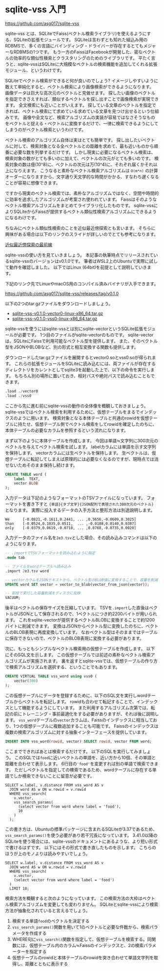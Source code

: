 # sqlite-vss 入門

<https://github.com/asg017/sqlite-vss>

sqlite-vss とは、SQLiteでFaiss(ベクトル検索ライブラリ)を使えるようにする、SQLiteの拡張モジュールです。
SQLiteは言わずとも知れた組込み用のRDBMSで、多くの言語にバインディング・ドライバーが存在するとてもメジャーなRDBMSの1つです。
もう一方のFaissはFacebookが開発した、密なベクトルの効率的な類似性検索とクラスタリングのためのライブラリです。
平たく言うと、sqlite-vssはSQLiteに大規模なベクトルの検索機能を追加してくれる拡張モジュール、というわけです。

SQLiteでベクトル検索ができると何が良いのでしょう?
イメージしやすいように敢えて単純化すると、ベクトル検索により画像検索ができるようになります。
画像データは巨大な高次元のベクトルと見做せます。
探したい画像のベクトルを指定できさえすれば、類似するベクトルを探し出すことで画像検索が実現できます。
全文検索にも近いことがいえます。
探している文章のベクトルを指定できれば、ベクトル検索にて求めている求めている文章を見つけ出せるという仕組みです。
画像や全文など、検索アルゴリズムの実装が容易ではなさそうなものをベクトルと捉える・ベクトルに変換するだけで、一律に検索できるようにしてしまうのがベクトル検索というわけです。

ベクトル検索のアルゴリズム自体は実はとても簡単です。
探し出したいベクトルに対して、検索対象となる全ベクトルとの距離を求めて、最も近いものから順番に必要な数を列挙するだけです。
しかし現実に必要になるベクトル検索は、検索対象の数がとても多いのに加えて、ベクトルの次元がとても多いのです。
検索対象の数は億(10^8)に、ベクトルの次元は万(10^4)に、それぞれ届くかそれ以上になりえます。
こうなると素朴なベクトル検索アルゴリズムは `O(m*n)` の計算オーダーになりますから、文字通り天文学的な時間がかかる、すなわち遅くなることが容易に想像できます。

ですから現実のベクトル検索では、素朴なアルゴリズムではなく、空間や時間的に効率を追求したアルゴリズムが考案され使われています。
Faissはそのようなベクトル検索アルゴリズムをまとめてライブラリ化したものです。
sqlite-vssによりSQLiteからFaissが提供するベクトル類似性検索アルゴリズムにできるようになるわけです。

ちなみにベクトル類似性検索のことを近似最近傍探索とも言います。
そちらに興味がある場合は以下のリンクのスライドが詳しいのでとても参考になります。

[近似最近傍探索の最前線](https://speakerdeck.com/matsui_528/jin-si-zui-jin-bang-tan-suo-falsezui-qian-xian)

sqlite-vssの使い方を見ていきましょう。
本記事の執筆時点でリリースされているsqlite-vssのバージョンはv0.1.0です。
筆者はWSL2上のUbuntuで実際に試して動作を確認しました。
以下ではLinux (64bit)を前提として説明していきます。

下記のリンク先でLinuxやmacOS用のコンパイル済みバイナリが入手できます。

<https://github.com/asg017/sqlite-vss/releases/tag/v0.1.0>

以下の2つのtar.gzファイルをダウンロードしましょう。

* [sqlite-vss-v0.1.0-vector0-linux-x86\_64.tar.gz](https://github.com/asg017/sqlite-vss/releases/download/v0.1.0/sqlite-vss-v0.1.0-vector0-linux-x86_64.tar.gz)
* [sqlite-vss-v0.1.0-vss0-linux-x86\_64.tar.gz](https://github.com/asg017/sqlite-vss/releases/download/v0.1.0/sqlite-vss-v0.1.0-vss0-linux-x86_64.tar.gz)

sqlite-vssを使うにはsqlite-vssとは別にsqlite-vectorというSQLite拡張モジュールが必要です。
1つ目のファイルがsqlite-vectorのものです。
sqlite-vectorは、SQLiteにFaissで利用可能なベクトル型を提供します。
また、そのベクトル型をJSONやBLOBなど、別の形式と相互変換する関数も提供します。

ダウンロードしたtar.gzファイルを展開するとvector0.soとvss0.soが得られます。
これらの拡張モジュールをSQLiteに読み込むには、両ファイルが存在するディレクトリをカレントとしてsqlite3を起動した上で、以下の命令を実行します。
もちろん別の場所に置いておき、相対パスや絶対パスで読み込むこともできます。

```sql
.load ./vector0
.load ./vss0
```

ここから先に進む前にsqlite-vssの動作の全体像を概観しておきましょう。
sqlite-vssではベクトル検索を利用するために、仮想テーブルをまるでインデックスのように用います。
検索対象となる本体テーブルと共通のrowidを仮想テーブルに持たせ、仮想テーブル側でベクトル検索をしてrowidを確定したのちに、本体テーブルの必要なカラムを参照するという流れになります。

まず以下のように本体テーブルを作成します。
今回は単語≒文字列に300次元のベクトルを与えてベクトル検索を試します。
labelカラムには単語を示す文字列を保持します。
vectorカラムには生ベクトルを保持します。
生ベクトルは、仮想テーブルに転記してしまえば原理的には必要なくなるのですが、現時点では消せないためそのまま保持し続けます。

```sql
CREATE TABLE word (
    label  TEXT,
    vector BLOB
);
```

入力データは下記のようなフォーマットのTSVファイルになっています。
フォーマットを書き下すと `{単語}{タブ文字}{JSON配列で表現された300次元のベクトル}` となります。
実際に投入するデータの入手方法と整形方法は別途説明します。

```
We      [-0.0821,-0.1611,0.2441, ... ,0.5656,-0.0609,0.3025]
than    [-0.0524,0.1035,0.0511,  ... ,-0.0188,0.0140,0.0387]
only    [-0.0379,0.0619,-0.0718, ... ,0.0768,-0.0735,0.0020]
```

入力データのファイル名を`2e3.tsv`とした場合、その読み込みコマンドは以下のようになります。

```sql
-- .importでTSVフォーマットを読み込むように指定
.mode tab

-- ファイルをwordテーブルへ読み込み
.import 2e3.tsv word

-- vectorカラムをJSONテキストから、ベクトル型のBLOB値に変換することで、容量を削減
UPDATE word SET vector = vector_to_blob(vector_from_json(vector));

-- 前段で実行した容量削減をディスクに反映
VACUUM;
```

後半はベクトルの保存サイズを圧縮しています。
TSVを`.import`した直後はベクトルがJSONとして保存されるので、1ベクトルにつき約2200バイトが用いられます。
これをsqlite-vectorが提供するベクトルBLOBに変換することで約1200バイトに削減できます。
変換はJSONからベクトル型に変換したのちに、ベクトルのBLOB表現に再度変換しています。
なおベクトル型はそのままではテーブルに保存できないので、ベクトルのBLOB表現に変換する必要があります。

次に、もっともシンプルなベクトル検索用の仮想テーブルを作成します。
以下にそのSQL文を示します。
この仮想テーブルでは前述の素朴なベクトル検索アルゴリズムが実施されます。
裏を返すとsqlite-vssでは、仮想テーブルの作り方で検索アルゴリズムを選択する、ということでもあります。

```sql
CREATE VIRTUAL TABLE vss_word using vss0 (
    vector(300)
);
```

この仮想テーブルにデータを登録するために、以下のSQL文を実行しwordテーブルからベクトルを転記します。
rowidも合わせて転記することで、インデックスとして機能するようにしています。
また利用するアルゴリズム次第では、転記の前にトレーニング・事前最適化をする必要がありますが、それは後に説明します。
`vss_word`テーブルの`vector`カラムは、Faissのインデックスに相当しており、1つの仮想テーブルに複数追加することも可能です。
Faissのインデックスは複数の検索アルゴリズムに対する抽象インターフェースを提供しています。

```sql
INSERT INTO vss_word(rowid, vector) SELECT rowid, vector FROM word;
```

ここまでできればあとは検索するだけです。
以下のSQLを実行してみましょう。
このSQLでは`food`に近いベクトルの単語を、近い方から10個、その単語と距離を合わせて表示します。
6行目の`'food'`を変更すれば別の単語で検索できます。
ただしベクトルを指定しての検索であるため、wordテーブルに存在する単語でしか検索できないことに留意が必要です。

```
SELECT w.label, v.distance FROM vss_word AS v
  JOIN word AS w ON w.rowid = v.rowid
  WHERE vss_search(
    v.vector,
    vss_search_params(
      (select vector from word where label = 'food'),
      10
    )
  );
```

この書き方は、Ubuntuの標準パッケージに含まれるSQLiteが3.37であるため、`vss_search_params()`を使う必要があり若干冗長になっています。
3.41.0以降のSQLiteを使う場合には、sqlite-vssのドキュメントにあるような、より短い形式で書けるはずです。
以下にはその形式で書き直したものを示します。
こちらのほうが上のモノよりは読みやすいでしょう。

```
SELECT w.label, v.distance FROM vss_word AS v
  JOIN word AS w ON w.rowid = v.rowid
  WHERE vss_search(
    v.vector,
    (select vector from word where label = 'food')
  )
  LIMIT 10;
```

検索方法を概観すると次のようになっています。
この検索方法の大枠はベクトル検索アルゴリズムを変更しても変わりません。
SQLiteとsqlite-vssにより検索方法が抽象化されていると言えるでしょう。

1. 検索する単語`food`のベクトルを決定する
2. `vss_search_params()`関数を用いて1のベクトルと必要な件数から、検索パラメータを作成する
3. WHERE句に`vss_search()`関数を指定して、仮想テーブルを検索する。同関数には、仮想テーブル内のカラム≒Faissのインデックスと、2の検索パラメーターを指定する
4. 仮想テーブルのrowidと本体テーブルのrowidを突き合わせて単語文字列を取得し、距離とともに表示する
